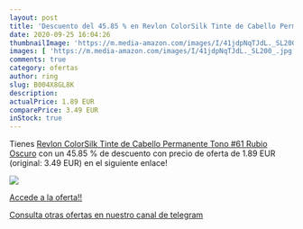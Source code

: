 ```yaml
---
layout: post
title: 'Descuento del 45.85 % en Revlon ColorSilk Tinte de Cabello Perman'
date: 2020-09-25 16:04:26
thumbnailImage: 'https://m.media-amazon.com/images/I/41jdpNqTJdL._SL200_.jpg'
images: [ 'https://m.media-amazon.com/images/I/41jdpNqTJdL._SL200_.jpg' ]
comments: true
category: ofertas
author: ring
slug: B004X8GL8K
description:
actualPrice: 1.89 EUR
comparePrice: 3.49 EUR
inStock: true
---
```


Tienes [Revlon ColorSilk Tinte de Cabello Permanente Tono #61 Rubio Oscuro](https://www.amazon.com/dp/B004X8GL8K/?tag=redken08-20) con un 45.85 % de descuento con precio de oferta de 1.89 EUR (original: 3.49 EUR) en el siguiente enlace!

[![](https://m.media-amazon.com/images/I/41jdpNqTJdL._SL200_.jpg)](https://www.amazon.com/dp/B004X8GL8K/?tag=redken08-20)

[Accede a la oferta!!](https://www.amazon.com/dp/B004X8GL8K/?tag=redken08-20)

[Consulta otras ofertas en nuestro canal de telegram](https://t.me/s/ofertas25)
